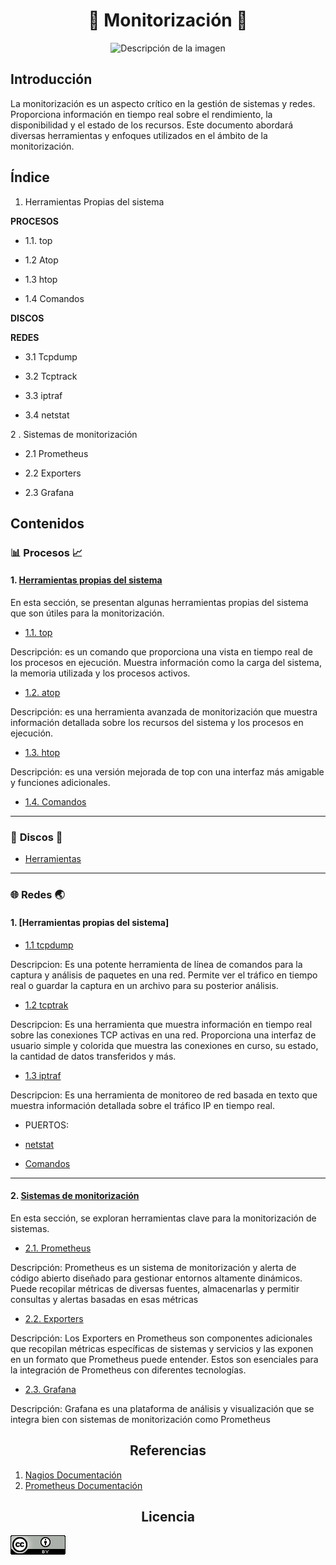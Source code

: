 <h1 align="center">🚦   Monitorización  🚦 </h1>

<p align="center">
  <img src="https://github.com/Scosrom/monitorizacion/assets/114906778/9f996f9a-9351-4f89-b220-05b1e5924d21" alt="Descripción de la imagen">
</p>


<h2> Introducción </h2>

La monitorización es un aspecto crítico en la gestión de sistemas y redes. Proporciona información en tiempo real sobre el rendimiento, la disponibilidad y el estado de los recursos. Este documento abordará diversas herramientas y enfoques utilizados en el ámbito de la monitorización.

## Índice

1. Herramientas Propias del sistema
   
**PROCESOS**

 -  1.1. top
     
 -  1.2  Atop
     
 -  1.3  htop
     
 -  1.4  Comandos

**DISCOS**


     
**REDES**

  - 3.1  Tcpdump

  - 3.2  Tcptrack

  - 3.3 iptraf

  - 3.4 netstat
   
2 . Sistemas de monitorización
     
  - 2.1  Prometheus
     
  - 2.2  Exporters
     
  - 2.3  Grafana
   
<h2> Contenidos  </h2>

### 📊 **Procesos** 📈

#### 1. [Herramientas propias del sistema](herramientas.md)

En esta sección, se presentan algunas herramientas propias del sistema que son útiles para la monitorización.

   - [1.1. top](top.md)
     
Descripción: es un comando que proporciona una vista en tiempo real de los procesos en ejecución. Muestra información como la carga del sistema, la memoria utilizada y los procesos activos.

   - [1.2. atop](atop.md)

Descripción: es una herramienta avanzada de monitorización que muestra información detallada sobre los recursos del sistema y los procesos en ejecución.

   - [1.3. htop](htop.md)
     
Descripción: es una versión mejorada de top con una interfaz más amigable y funciones adicionales.

   - [1.4. Comandos](proch.md)
     
---

### 💽 **Discos** 💾

   - [Herramientas](discosh.md)
---

### 🌐 **Redes** 🌏

#### 1. [Herramientas propias del sistema]

   - [1.1 tcpdump](tcpdump.md)
   
Descripcion:  Es una potente herramienta de línea de comandos para la captura y análisis de paquetes en una red. Permite ver el tráfico en tiempo real o guardar la captura en un archivo para su posterior análisis.

   - [1.2 tcptrak](tcptrack.md)
   
Descripcion: Es una herramienta que muestra información en tiempo real sobre las conexiones TCP activas en una red. Proporciona una interfaz de usuario simple y colorida que muestra las conexiones en curso, su estado, la cantidad de datos transferidos y más.

   - [1.3 iptraf](iptraf.md)

Descripcion: Es una herramienta de monitoreo de red basada en texto que muestra información detallada sobre el tráfico IP en tiempo real. 

  - PUERTOS:

  - [netstat](netstat.md)
   
   - [Comandos](redes.md)
---

#### 2. [Sistemas de monitorización](herramientas.md)

En esta sección, se exploran herramientas clave para la monitorización de sistemas.

   - [2.1. Prometheus](prom.md)
     
Descripción: Prometheus es un sistema de monitorización y alerta de código abierto diseñado para gestionar entornos altamente dinámicos. Puede recopilar métricas de diversas fuentes, almacenarlas y permitir consultas y alertas basadas en esas métricas

   - [2.2. Exporters](exporters.md)

Descripción: Los Exporters en Prometheus son componentes adicionales que recopilan métricas específicas de sistemas y servicios y las exponen en un formato que Prometheus puede entender. Estos son esenciales para la integración de Prometheus con diferentes tecnologías.
   
   - [2.3. Grafana](graf.md)

Descripción: Grafana es una plataforma de análisis y visualización que se integra bien con sistemas de monitorización como Prometheus



<h2 align="center">  Referencias  </h2>

1. [Nagios Documentación](https://assets.nagios.com/downloads/nagioscore/docs/nagioscore/4/en/)
2. [Prometheus Documentación](https://prometheus.io/docs/introduction/overview/)

<h2 align="center"> Licencia  </h2>

![licencia](/img/88x31.png)
